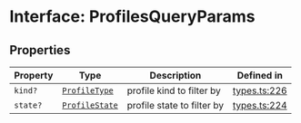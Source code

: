 # Interface: ProfilesQueryParams

## Properties

| Property | Type | Description | Defined in |
| ------ | ------ | ------ | ------ |
| `kind?` | [`ProfileType`](/docs/packages/sdk/enumerations/ProfileType.md) | profile kind to filter by | [types.ts:226](https://github.com/monerium/js-monorepo/blob/main/packages/sdk/src/types.ts#L226) |
| `state?` | [`ProfileState`](/docs/packages/sdk/enumerations/ProfileState.md) | profile state to filter by | [types.ts:224](https://github.com/monerium/js-monorepo/blob/main/packages/sdk/src/types.ts#L224) |
